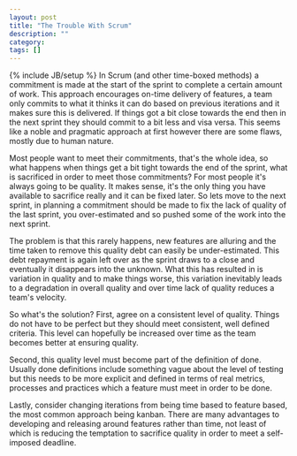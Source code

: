 ```yaml
---
layout: post
title: "The Trouble With Scrum"
description: ""
category:
tags: []
---
```

{% include JB/setup %}
In Scrum (and other time-boxed methods) a commitment is made at the start of the sprint to complete a certain amount of work.  This approach encourages on-time delivery of features, a team only commits to what it thinks it can do based on previous iterations and it makes sure this is delivered.  If things got a bit close towards the end then in the next sprint they should commit to a bit less and visa versa.  This seems like a noble and pragmatic approach at first however there are some flaws, mostly due to human nature.

Most people want to meet their commitments, that's the whole idea, so what happens when things get a bit tight towards the end of the sprint, what is sacrificed in order to meet those commitments?  For most people it's always going to be quality.  It makes sense, it's the only thing you have available to sacrifice really and it can be fixed later.  So lets move to the next sprint, in planning a commitment should be made to fix the lack of quality of the last sprint, you over-estimated and so pushed some of the work into the next sprint.

The problem is that this rarely happens, new features are alluring and the time taken to remove this quality debt can easily be under-estimated.  This debt repayment is again left over as the sprint draws to a close and eventually it disappears into the unknown.  What this has resulted in is variation in quality and to make things worse, this variation inevitably leads to a degradation in overall quality and over time lack of quality reduces a team's velocity.

So what's the solution?  First, agree on a consistent level of quality.  Things do not have to be perfect but they should meet consistent, well defined criteria.  This level can hopefully be increased over time as the team becomes better at ensuring quality.

Second, this quality level must become part of the definition of done.  Usually done definitions include something vague about the level of testing but this needs to be more explicit and defined in terms of real metrics, processes and practices which a feature must meet in order to be done.

Lastly, consider changing iterations from being time based to feature based, the most common approach being kanban.  There are many advantages to developing and releasing around features rather than time, not least of which is reducing the temptation to sacrifice quality in order to meet a self-imposed deadline.
